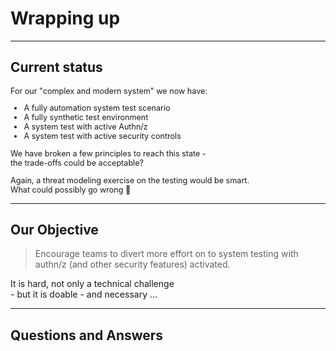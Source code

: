 <!-- .slide: data-background-image="./content/images/appsec-icon.svg" data-background-size="7%" data-background-position="right 2% top 2%"-->
<!-- markdownlint-disable MD041 MD033 -->

# Wrapping up

---

## Current status

<div style="font-size:0.9em">

For our "complex and modern system" we now have:

- A fully automation system test scenario<!-- .element: class="fragment" data-fragment-index="1" -->
- A fully synthetic test environment <!-- .element: class="fragment" data-fragment-index="2" -->
- A system test with active Authn/z <!-- .element: class="fragment" data-fragment-index="3" -->
- A system test with active security controls <!-- .element: class="fragment" data-fragment-index="4" -->

We have broken a few principles to reach this state - </br>the trade-offs could be acceptable? <!-- .element: class="fragment" data-fragment-index="5" -->

Again, a threat modeling exercise on the testing would be smart.</br>What could possibly go wrong 🙂 <!-- .element: class="fragment" data-fragment-index="5" -->

</div>

---

## Our Objective

> Encourage teams to divert more effort on to system testing with authn/z (and other security features) activated.

It is hard, not only a technical challenge </br>- but it is doable - and necessary ...

---

## Questions and Answers

